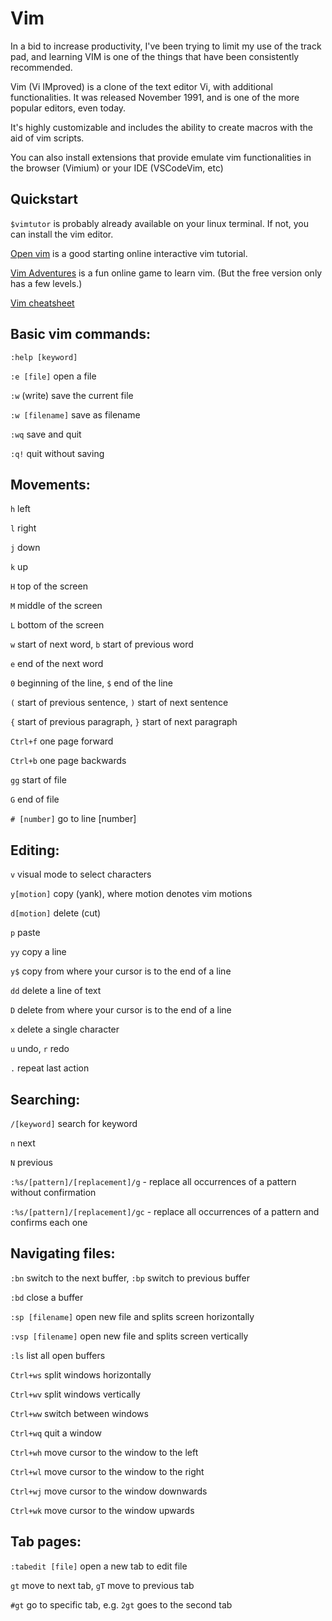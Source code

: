 # Vim

In a bid to increase productivity, I've been trying to limit my use of the track pad, and learning VIM is one of the things that have been consistently recommended.

Vim (Vi IMproved) is a clone of the text editor Vi, with additional functionalities. It was released November 1991, and is one of the more popular editors, even today.

It's highly customizable and includes the ability to create macros with the aid of vim scripts.&#x20;

You can also install extensions that provide emulate vim functionalities in the browser (Vimium) or your IDE (VSCodeVim, etc)

## Quickstart

`$vimtutor` is probably already available on your linux terminal. If not, you can install the vim editor.

[Open vim](https://www.openvim.com) is a good starting online interactive vim tutorial.

[Vim Adventures](https://vim-adventures.com) is a fun online game to learn vim. (But the free version only has a few levels.)&#x20;

[Vim cheatsheet](https://vim.rtorr.com)

## Basic vim commands:

`:help [keyword]`

`:e [file]` open a file

`:w` (write) save the current file

`:w [filename]` save as filename

`:wq` save and quit

`:q!` quit without saving

## Movements:

`h` left

`l` right

`j` down

`k` up

`H` top of the screen

`M` middle of the screen

`L` bottom of the screen

`w` start of next word, `b` start of previous word

`e` end of the next word

`0` beginning of the line, `$` end of the line

`(` start of previous sentence, `)` start of next sentence

`{` start of previous paragraph, `}` start of next paragraph

`Ctrl+f` one page forward

`Ctrl+b` one page backwards

`gg` start of file

`G` end of file

`# [number]` go to line \[number]

## Editing:

`v` visual mode to select characters

`y[motion]` copy (yank), where motion denotes vim motions

`d[motion]` delete (cut)

`p` paste

`yy` copy a line

`y$`  copy from where your cursor is to the end of a line

`dd` delete a line of text

`D` delete from where your cursor is to the end of a line

`x` delete a single character

`u` undo, `r` redo

`.` repeat last action

## Searching:

`/[keyword]` search for keyword

`n` next

`N` previous

`:%s/[pattern]/[replacement]/g` - replace all occurrences of a pattern without confirmation

`:%s/[pattern]/[replacement]/gc` - replace all occurrences of a pattern and confirms each one

## Navigating files:

`:bn` switch to the next buffer, `:bp` switch to previous buffer

`:bd` close a buffer

`:sp [filename]` open new file and splits screen horizontally

`:vsp [filename]` open new file and splits screen vertically

`:ls` list all open buffers

`Ctrl+ws` split windows horizontally

`Ctrl+wv` split windows vertically

`Ctrl+ww` switch between windows

`Ctrl+wq` quit a window

`Ctrl+wh` move cursor to the window to the left

`Ctrl+wl` move cursor to the window to the right

`Ctrl+wj` move cursor to the window downwards

`Ctrl+wk` move cursor to the window upwards

## Tab pages:

`:tabedit [file]` open a new tab to edit file

`gt` move to next tab, `gT` move to previous tab

`#gt` go to specific tab, e.g. `2gt` goes to the second tab

